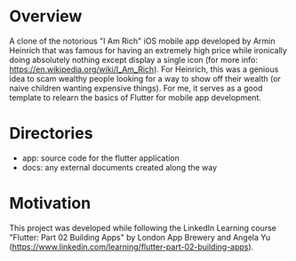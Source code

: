 # Overview

A clone of the notorious "I Am Rich" iOS mobile app developed by Armin Heinrich that was famous for having an extremely high price while ironically doing absolutely nothing except display a single icon (for more info: https://en.wikipedia.org/wiki/I_Am_Rich). For Heinrich, this was a genious idea to scam wealthy people looking for a way to show off their wealth (or naive children wanting expensive things). For me, it serves as a good template to relearn the basics of Flutter for mobile app development. 

# Directories

- app: source code for the flutter application
- docs: any external documents created along the way

# Motivation

This project was developed while following the LinkedIn Learning course "Flutter: Part 02 Building Apps" by London App Brewery and Angela Yu (https://www.linkedin.com/learning/flutter-part-02-building-apps).